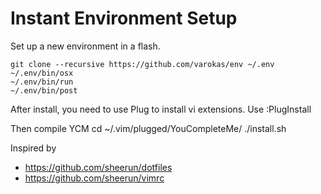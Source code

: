 Instant Environment Setup
=========================

Set up a new environment in a flash. 

    git clone --recursive https://github.com/varokas/env ~/.env
    ~/.env/bin/osx 
    ~/.env/bin/run
    ~/.env/bin/post

After install, you need to use Plug to install vi extensions. Use :PlugInstall

Then compile YCM
    cd ~/.vim/plugged/YouCompleteMe/
    ./install.sh

Inspired by 
* https://github.com/sheerun/dotfiles
* https://github.com/sheerun/vimrc


